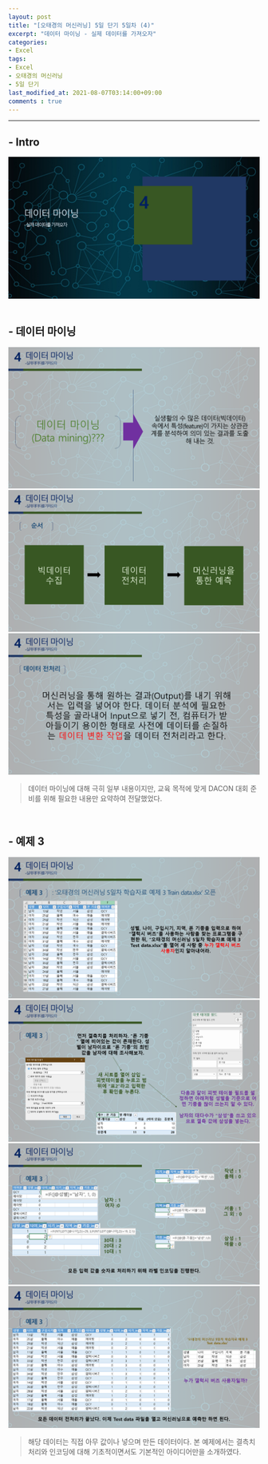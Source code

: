 ```yaml
---
layout: post
title: "[오태경의 머신러닝] 5일 단기 5일차 (4)"
excerpt: "데이터 마이닝 - 실제 데이터를 가져오자"
categories:
- Excel
tags:
- Excel
- 오태경의 머신러닝
- 5일 단기
last_modified_at: 2021-08-07T03:14:00+09:00
comments : true
---
```

<hr>

<h2>- Intro</h2>
<div style="align-items: center;">
    <img src="/assets/post-image/Excel-5일-단기-5/슬라이드32.PNG">
</div>

<br>
<h2>- 데이터 마이닝</h2>
<div style="align-items: center;">
    <img src="/assets/post-image/Excel-5일-단기-5/슬라이드33.PNG">
</div>
<div style="align-items: center;">
    <img src="/assets/post-image/Excel-5일-단기-5/슬라이드34.PNG">
</div>
<div style="align-items: center;">
    <img src="/assets/post-image/Excel-5일-단기-5/슬라이드35.PNG">
</div>

> 데이터 마이닝에 대해 극히 일부 내용이지만, 교육 목적에 맞게 DACON 대회 준비를 위해 필요한 내용만 요약하여 전달했었다.

<br>
<h2>- 예제 3</h2>
<div style="align-items: center;">
    <img src="/assets/post-image/Excel-5일-단기-5/슬라이드36.PNG">
</div>
<div style="align-items: center;">
    <img src="/assets/post-image/Excel-5일-단기-5/슬라이드37.PNG">
</div>
<div style="align-items: center;">
    <img src="/assets/post-image/Excel-5일-단기-5/슬라이드38.PNG">
</div>
<div style="align-items: center;">
    <img src="/assets/post-image/Excel-5일-단기-5/슬라이드39.PNG">
</div>

> 해당 데이터는 직접 아무 값이나 넣으며 만든 데이터이다. 본 예제에서는 결측치 처리와 인코딩에 대해 기초적이면서도 기본적인 아이디어만을 소개하였다.

<br>